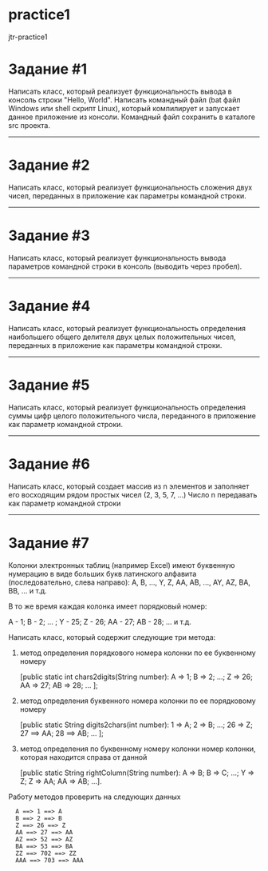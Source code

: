 # practice1
jtr-practice1

Задание #1
===========
Написать класс, который реализует функциональность вывода в консоль строки "Hello, World".
Написать командный файл (bat файл Windows или shell скрипт Linux), который компилирует и запускает данное приложение из консоли.
Командный файл сохранить в каталоге src проекта.
______________________
Задание #2
============
Написать класс, который реализует функциональность сложения двух чисел, переданных в приложение как параметры командной строки.
_______________________
Задание #3
============
Написать класс, который реализует функциональность вывода параметров командной строки в консоль (выводить через пробел).
_______________________
Задание #4
==============
Написать класс, который реализует функциональность определения наибольшего общего делителя двух целых положительных чисел, переданных в приложение как параметры командной строки.
_______________________
Задание #5
============
Написать класс, который реализует функциональность определения суммы цифр целого положительного числа, переданного в приложение как параметр командной строки.
_______________________
Задание #6
===========
Написать класс, который создает массив из n элементов и заполняет его восходящим рядом простых чисел (2, 3, 5, 7, ...)
Число n передавать как параметр командной строки
_______________________
Задание #7
==============
Колонки электронных таблиц (например Excel) имеют буквенную нумерацию в виде больших букв латинского алфавита (последовательно, слева направо):         A, B, ..., Y, Z, AA, AB, ..., AY, AZ, BA, BB, ... и т.д.

В то же время каждая колонка имеет порядковый номер: 

A - 1; B - 2; ... ; Y - 25; Z - 26; AA - 27; AB - 28; ... и т.д.

Написать класс, который содержит следующие три метода:
1) метод определения порядкового номера колонки по ее буквенному номеру

    [public static int chars2digits(String number): A => 1; B => 2; ...; Z => 26; AA => 27; AB => 28; ... ];
    
2) метод определения буквенного номера колонки по ее порядковому номеру

    [public static String digits2chars(int number): 1 => A; 2 => B; ...; 26 => Z; 27 ==> AA; 28 ==> AB; ... ];
    
3) метод определения по буквенному номеру колонки номер колонки, которая находится справа от данной

    [public static String rightColumn(String number): A => B; B => C; ...; Y => Z; Z => AA; AA => AB; ...].


Работу методов проверить на следующих данных

      A ==> 1 ==> A
      B ==> 2 ==> B
      Z ==> 26 ==> Z
      AA ==> 27 ==> AA
      AZ ==> 52 ==> AZ
      BA ==> 53 ==> BA
      ZZ ==> 702 ==> ZZ
      AAA ==> 703 ==> AAA
    
